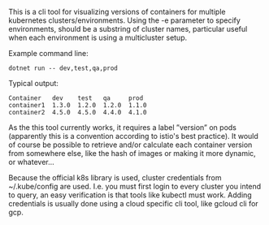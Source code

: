 This is a cli tool for visualizing versions of containers for multiple
kubernetes clusters/environments. Using the -e parameter to specify
environments, should be a substring of cluster names, particular useful
when each environment is using a multicluster setup.

Example command line:

    dotnet run -- dev,test,qa,prod

Typical output:

    Container   dev    test   qa     prod
    container1  1.3.0  1.2.0  1.2.0  1.1.0
    container2  4.5.0  4.5.0  4.4.0  4.1.0

As the this tool currently works, it requires a label ”version”
on pods (apparently this is a convention according to istio's best
practice). It would of course be possible to retrieve and/or
calculate each container version from somewhere else, like the
hash of images or making it more dynamic, or whatever...

Because the official k8s library is used, cluster credentials from
~/.kube/config are used. I.e. you must first login to every cluster
you intend to query, an easy verification is that tools like kubectl
must work. Adding credentials is usually done using a cloud specific
cli tool, like gcloud cli for gcp.

